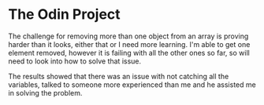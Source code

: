 # The Odin Project
The challenge for removing more than one object from an array is proving harder than it looks, either that or I need more learning.
I'm able to get one element removed, however it is failing with all the other ones so far, so will need to look into how to solve that issue.

The results showed that there was an issue with not catching all the variables, talked to someone more experienced than me and he assisted me in solving the problem.

